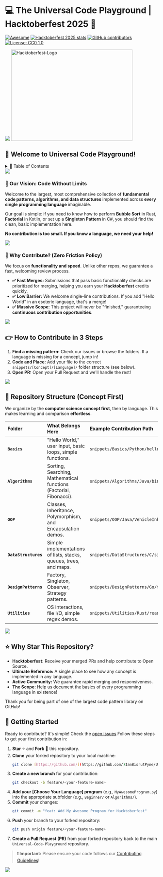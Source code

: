 # 💻 The Universal Code Playground | Hacktoberfest 2025 🎉

[![Awesome](https://awesome.re/badge.svg)](https://awesome.re)
[![Hacktoberfest 2025 stats](https://img.shields.io/github/hacktoberfest/2025/IamBisrutPyne/Universal-Code-Playground?label=Hacktoberfest+2025)](https://github.com/IamBisrutPyne/Universal-Code-Playground/pulls?q=is%3Apr+is%3Amerged+created%3A2025-10-01..2025-10-31)
[![GitHub contributors](https://img.shields.io/github/contributors/IamBisrutPyne/Universal-Code-Playground.svg)](https://github.com/IamBisrutPyne/Universal-Code-Playground/graphs/contributors)
[![License: CC0 1.0](https://img.shields.io/badge/license-Apache%202-blue)](https://github.com/IamBisrutPyne/Universal-Code-Playground/blob/main/LICENSE)


<img src="https://user-images.githubusercontent.com/73097560/115834477-dbab4500-a447-11eb-908a-139a6edaec5c.gif">

<img width="400" height="300" alt="Hacktoberfest-Logo" src="https://github.com/user-attachments/assets/5f9a47d2-e571-485a-9b69-25d6e9f8ddd9" />


## 🎯 Welcome to Universal Code Playground!

<details>
<summary>🧭 Table of Contents</summary>

- [💻 The Universal Code Playground | Hacktoberfest 2025 🎉](#-the-universal-code-playground--hacktoberfest-2025-)
  - [🎯 Welcome to Universal Code Playground!](#-welcome-to-universal-code-playground)
    - [🌟 Our Vision: Code Without Limits](#-our-vision-code-without-limits)
    - [🚀 Why Contribute? (Zero Friction Policy)](#-why-contribute-zero-friction-policy)
  - [👉 How to Contribute in 3 Steps](#-how-to-contribute-in-3-steps)
  - [📂 Repository Structure (Concept First)](#-repository-structure-concept-first)
  - [⭐ Why Star This Repository?](#-why-star-this-repository)
  - [🚀 Getting Started](#-getting-started)

</details>

<img src="https://user-images.githubusercontent.com/73097560/115834477-dbab4500-a447-11eb-908a-139a6edaec5c.gif">

### 🌟 Our Vision: Code Without Limits
Welcome to the largest, most comprehensive collection of **fundamental code patterns, algorithms, and data structures** implemented across **every single programming language** imaginable.

Our goal is simple: if you need to know how to perform **Bubble Sort** in Rust, **Factorial** in Kotlin, or set up a **Singleton Pattern** in C#, you should find the clean, basic implementation here.

**No contribution is too small. If you know a language, we need your help!**

<img src="https://user-images.githubusercontent.com/73097560/115834477-dbab4500-a447-11eb-908a-139a6edaec5c.gif">

### 🚀 Why Contribute? (Zero Friction Policy)
We focus on **functionality and speed**. Unlike other repos, we guarantee a fast, welcoming review process.

* **✅ Fast Merges:** Submissions that pass basic functionality checks are prioritized for merging, helping you earn your **Hacktoberfest** credits quickly.
* **✅ Low Barrier:** We welcome single-line contributions. If you add "Hello World" in an esoteric language, that's a merge!
* **✅ Massive Scope:** This project will never be "finished," guaranteeing **continuous contribution opportunities**.

<img src="https://user-images.githubusercontent.com/73097560/115834477-dbab4500-a447-11eb-908a-139a6edaec5c.gif">

## 👉 How to Contribute in 3 Steps

1. **Find a missing pattern:** Check our issues or browse the folders. If a language is missing for a concept, jump in!
2. **Code and Place:** Add your file to the correct ```snippets/[Concept]/[Language]/``` folder structure (see below).
3. **Open PR:** Open your Pull Request and we'll handle the rest!

<img src="https://user-images.githubusercontent.com/73097560/115834477-dbab4500-a447-11eb-908a-139a6edaec5c.gif">

## 📂 Repository Structure (Concept First)

We organize by the **computer science concept first**, then by language. This makes learning and comparison **effortless**.

| Folder | What Belongs Here | Example Contribution Path |
| :--- | :--- | :--- |
| **`Basics`** | "Hello World," user input, basic loops, simple functions. | `snippets/Basics/Python/hello_world.py` |
| **`Algorithms`** | Sorting, Searching, Mathematical functions (Factorial, Fibonacci). | `snippets/Algorithms/Java/binary_search.java` |
| **`OOP`** | Classes, Inheritance, Polymorphism, and Encapsulation demos. | `snippets/OOP/Java/VehicleInheritance.java` |
| **`DataStructures`** | Simple implementations of lists, stacks, queues, trees, and maps. | `snippets/DataStructures/C/singly_linked_list.c` |
| **`DesignPatterns`** | Factory, Singleton, Observer, Strategy patterns. | `snippets/DesignPatterns/Go/factory_method.go` |
| **`Utilities`** | OS interactions, file I/O, simple regex demos. | `snippets/Utilities/Rust/read_file_sync.rs` |

<img src="https://user-images.githubusercontent.com/73097560/115834477-dbab4500-a447-11eb-908a-139a6edaec5c.gif">

## ⭐ Why Star This Repository?

* **Hacktoberfest:** Receive your merged PRs and help contribute to Open Source.
* **Ultimate Reference:** A single place to see how any concept is implemented in any language.
* **Active Community:** We guarantee rapid merging and responsiveness.
* **The Scope:** Help us document the basics of every programming language in existence!

Thank you for being part of one of the largest code pattern library on GitHub!

## 🚀 Getting Started

Ready to contribute? It's simple! Check the [open issues](https://github.com/IamBisrutPyne/Universal-Code-Playground/issues)
Follow these steps to get your first contribution in:

1.  **Star** ⭐ and **Fork** 🍴 this repository.
2.  **Clone** your forked repository to your local machine:
    ```bash
    git clone [https://github.com/](https://github.com/)IamBisrutPyne/Universal-Code-Playground.git
    ```
3.  **Create a new branch** for your contribution:
    ```bash
    git checkout -b feature/<your-feature-name>
    ```
4.  **Add your [Choose Your Language] program** (e.g., `MyAwesomeProgram.py`) into the appropriate subfolder (e.g., `Beginner/` or `Algorithms/`).
5.  **Commit** your changes:
    ```bash
    git commit -m "feat: Add My Awesome Program for Hacktoberfest"
    ```
6.  **Push** your branch to your forked repository:
    ```bash
    git push origin feature/<your-feature-name>
    ```
7.  **Create a Pull Request (PR)** from your forked repository back to the main `Universal-Code-Playground` repository.

> **❗ Important:** Please ensure your code follows our [Contributing Guidelines](#📜-contributing-guidelines)!

<img src="https://user-images.githubusercontent.com/73097560/115834477-dbab4500-a447-11eb-908a-139a6edaec5c.gif">
